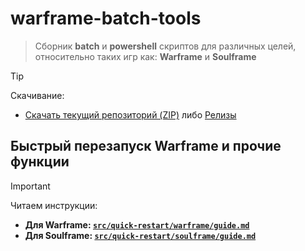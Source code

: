 # warframe-batch-tools
> Сборник **batch** и **powershell** cкриптов для различных целей, относительно таких игр как: **Warframe** и **Soulframe**

> [!tip]
> Скачивание:
> - [Скачать текущий репозиторий (ZIP)](https://github.com/N3M1X10/warframe-batch-tools/archive/refs/heads/master.zip) либо [Релизы](https://github.com/N3M1X10/warframe-batch-tools/releases)

## Быстрый перезапуск Warframe и прочие функции
> [!important]
> Читаем инструкции:
> - **Для Warframe: [`src/quick-restart/warframe/guide.md`](https://github.com/N3M1X10/warframe-batch-tools/blob/master/src/quick-restart/warframe/guide.md)**
> - **Для Soulframe: [`src/quick-restart/soulframe/guide.md`](https://github.com/N3M1X10/warframe-batch-tools/blob/master/src/quick-restart/soulframe/guide.md)**

